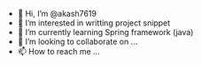 - 👋 Hi, I’m @akash7619
- 👀 I’m interested in writting project snippet
- 🌱 I’m currently learning Spring framework (java)
- 💞️ I’m looking to collaborate on ...
- 📫 How to reach me ...

<!---
akash7619/akash7619 is a ✨ special ✨ repository because its `README.md` (this file) appears on your GitHub profile.
You can click the Preview link to take a look at your changes.
--->
